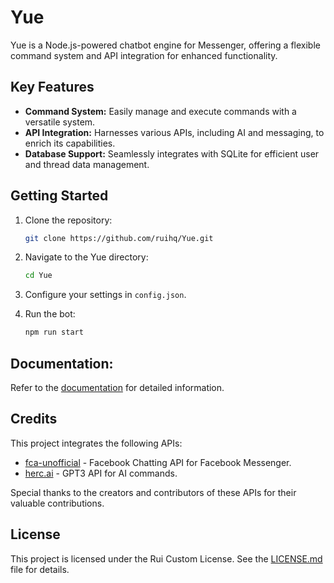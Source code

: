 # Yue

Yue is a Node.js-powered chatbot engine for Messenger, offering a flexible command system and API integration for enhanced functionality.

## Key Features

- **Command System:** Easily manage and execute commands with a versatile system.
- **API Integration:** Harnesses various APIs, including AI and messaging, to enrich its capabilities.
- **Database Support:** Seamlessly integrates with SQLite for efficient user and thread data management.

## Getting Started

1. Clone the repository:

   ```bash
   git clone https://github.com/ruihq/Yue.git
   ```

2. Navigate to the Yue directory:

   ```bash
   cd Yue
   ```

3. Configure your settings in `config.json`.

4. Run the bot:

   ```bash
   npm run start
   ```

## Documentation:

Refer to the [documentation](DOCS.md) for detailed information.

## Credits

This project integrates the following APIs:

- [fca-unofficial](https://github.com/VangBanLaNhat/fca-unofficial) - Facebook Chatting API for Facebook Messenger.
- [herc.ai](https://github.com/Bes-js/herc.ai) - GPT3 API for AI commands.

Special thanks to the creators and contributors of these APIs for their valuable contributions.

## License

This project is licensed under the Rui Custom License. See the [LICENSE.md](LICENSE.md) file for details.
